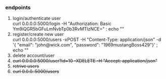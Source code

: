 <h3>endpoints</h3>

<ol>
<li>login/authenticate user</li>
curl 0.0.0.0:5000/login -H "Authorization: Basic Ym9iQGR5bGFuLmNvbTp0b3RvMTIzNCE=" : echo ""
<li>register/create new user</li>
curl 0.0.0.0:5000/users -xPOST -H "Content-Type: application/json" -d '{ "email": "john@wick.com", "password": "1969mustangBoss429"}' ; echo ""
<li>delete account/user<li>
<s>curl 0.0.0.0:5000/user?id=10 -XDELETE -H "Accept: application/json"
<li>retrive users<li>
curl 0.0.0.:5000/users
</ol>
